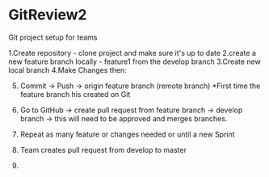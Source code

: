 # GitReview2
Git project setup for teams

1.Create repository - clone project and make sure it's up to date
2.create a new feature branch locally - feature1 from the develop branch
3.Create new local branch
4.Make Changes then:

5.  Commit -> Push -> origin feature branch (remote branch)
        *First time the feature branch his created on Git


6. Go to GitHub -> create pull request from feature branch -> develop branch -> this will need to be approved and merges
 branches.


7. Repeat as many feature or changes needed or until a new Sprint

8. Team creates pull request from develop to master

9.
